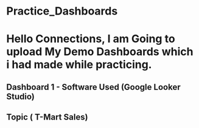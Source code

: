 # Practice_Dashboards
# Hello Connections, I am Going to upload My Demo Dashboards which i had made while practicing.
## Dashboard 1 - Software Used (Google Looker Studio)
## Topic ( T-Mart Sales)                
